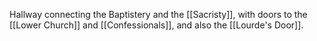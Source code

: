 Hallway connecting the Baptistery and the [[Sacristy]], with doors to the [[Lower Church]] and [[Confessionals]], and also the [[Lourde's Door]].